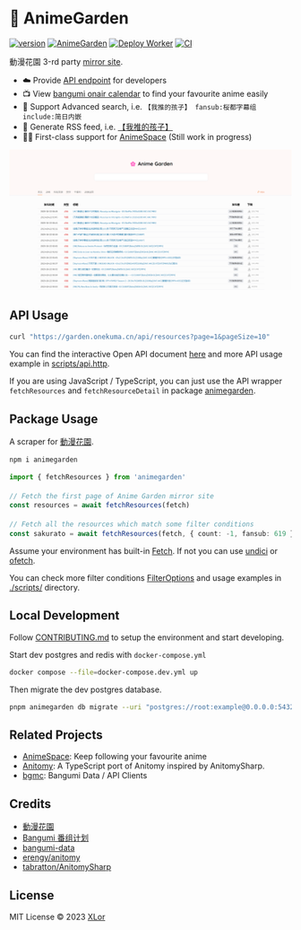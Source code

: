 # 🌸 AnimeGarden

[![version](https://img.shields.io/npm/v/animegarden?label=animegarden)](https://www.npmjs.com/package/animegarden)
[![AnimeGarden](https://img.shields.io/endpoint?url=https://pages.onekuma.cn/project/animegarden&label=AnimeGarden)](https://garden.onekuma.cn)
[![Deploy Worker](https://github.com/yjl9903/AnimeGarden/actions/workflows/deploy.yml/badge.svg)](https://github.com/yjl9903/AnimeGarden/actions/workflows/deploy.yml)
[![CI](https://github.com/yjl9903/AnimeGarden/actions/workflows/ci.yml/badge.svg)](https://github.com/yjl9903/AnimeGarden/actions/workflows/ci.yml)

動漫花園 3-rd party [mirror site](https://garden.onekuma.cn).

+ ☁️ Provide [API endpoint](https://garden.onekuma.cn/docs/api) for developers
+ 📺 View [bangumi onair calendar](https://garden.onekuma.cn/anime) to find your favourite anime easily
+ 🔖 Support Advanced search, i.e. `【我推的孩子】 fansub:桜都字幕组 include:简日内嵌`
+ 📙 Generate RSS feed, i.e. [【我推的孩子】](https://garden.onekuma.cn/feed.xml?filter=[{%22fansubId%22:[619],%22search%22:[%22%E3%80%90%E6%88%91%E6%8E%A8%E7%9A%84%E5%AD%A9%E5%AD%90%E3%80%91%22],%22include%22:[[%22%E7%AE%80%E6%97%A5%E5%86%85%E5%B5%8C%22]],%22exclude%22:[]}])
+ 👷‍♂️ First-class support for [AnimeSpace](https://github.com/yjl9903/AnimeSpace) (Still work in progress)

![home](./assets/home.png)

## API Usage

```bash
curl "https://garden.onekuma.cn/api/resources?page=1&pageSize=10"
```

You can find the interactive Open API document [here](https://garden.onekuma.cn/docs/api) and more API usage example in [scripts/api.http](./scripts/api.http).

If you are using JavaScript / TypeScript, you can just use the API wrapper `fetchResources` and `fetchResourceDetail` in package [animegarden](https://www.npmjs.com/package/animegarden).

## Package Usage

A scraper for [動漫花園](https://share.dmhy.org/).

```bash
npm i animegarden
```

```ts
import { fetchResources } from 'animegarden'

// Fetch the first page of Anime Garden mirror site
const resources = await fetchResources(fetch)

// Fetch all the resources which match some filter conditions
const sakurato = await fetchResources(fetch, { count: -1, fansub: 619 })
```

Assume your environment has built-in [Fetch](https://developer.mozilla.org/en-US/docs/Web/API/Fetch_API/Using_Fetch). If not you can use [undici](https://github.com/nodejs/undici) or [ofetch](https://github.com/unjs/ofetch).

You can check more filter conditions [FilterOptions](https://github.com/yjl9903/AnimeGarden/blob/main/packages/animegarden/src/garden/types.ts) and usage examples in [./scripts/](https://github.com/yjl9903/AnimeGarden/blob/main/scripts/) directory.

## Local Development

Follow [CONTRIBUTING.md](./CONTRIBUTING.md) to setup the environment and start developing.

Start dev postgres and redis with `docker-compose.yml`

```bash
docker compose --file=docker-compose.dev.yml up
```

Then migrate the dev postgres database.

```bash
pnpm animegarden db migrate --uri "postgres://root:example@0.0.0.0:5432/animegarden"
```

## Related Projects

+ [AnimeSpace](https://github.com/yjl9903/AnimeSpace): Keep following your favourite anime
+ [Anitomy](https://github.com/yjl9903/anitomy): A TypeScript port of Anitomy inspired by AnitomySharp.
+ [bgmc](https://github.com/yjl9903/bgmc): Bangumi Data / API Clients

## Credits

+ [動漫花園](https://share.dmhy.org/)
+ [Bangumi 番组计划](https://bgm.tv/)
+ [bangumi-data](https://github.com/bangumi-data/bangumi-data)
+ [erengy/anitomy](https://github.com/erengy/anitomy)
+ [tabratton/AnitomySharp](https://github.com/tabratton/AnitomySharp)

## License

MIT License © 2023 [XLor](https://github.com/yjl9903)
